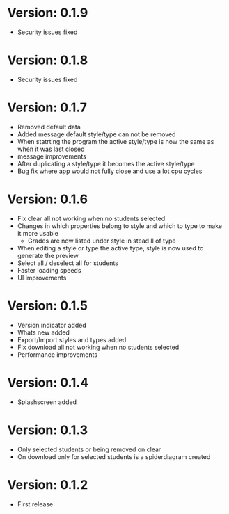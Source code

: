 # Version: 0.1.9
- Security issues fixed

# Version: 0.1.8
- Security issues fixed

# Version: 0.1.7
- Removed default data
- Added message default style/type can not be removed
- When statrting the program the active style/type is now the same as when it was last closed
- message improvements
- After duplicating a style/type it becomes the active style/type
- Bug fix where app would not fully close and use a lot cpu cycles

# Version: 0.1.6
- Fix clear all not working when no students selected
- Changes in which properties belong to style and which to type to make it more usable 
    - Grades are now listed under style in stead ll of type
- When editing a style or type the active type, style is now used to generate the preview 
- Select all / deselect all for students
- Faster loading speeds
- UI improvements

# Version: 0.1.5
- Version indicator added
- Whats new added
- Export/Import styles and types added
- Fix download all not working when no students selected
- Performance improvements

# Version: 0.1.4
- Splashscreen added

# Version: 0.1.3
- Only selected students or being removed on clear
- On download only for selected students is a spiderdiagram created

# Version: 0.1.2
- First release